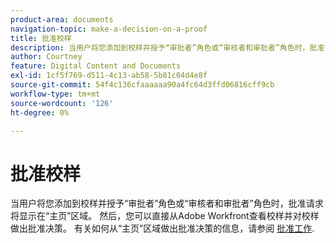 ```yaml
---
product-area: documents
navigation-topic: make-a-decision-on-a-proof
title: 批准校样
description: 当用户将您添加到校样并授予“审批者”角色或“审核者和审批者”角色时，批准请求将显示在“主页”区域。 然后，您可以直接从Adobe Workfront查看校样并对校样做出批准决策。 有关如何从主页区域做出批准决策的信息，请参阅批准工作。
author: Courtney
feature: Digital Content and Documents
exl-id: 1cf5f769-d511-4c13-ab58-5b81c04d4e8f
source-git-commit: 54f4c136cfaaaaaa90a4fc64d3ffd06816cff9cb
workflow-type: tm+mt
source-wordcount: '126'
ht-degree: 0%

---
```


# 批准校样

当用户将您添加到校样并授予“审批者”角色或“审核者和审批者”角色时，批准请求将显示在“主页”区域。 然后，您可以直接从Adobe Workfront查看校样并对校样做出批准决策。 有关如何从“主页”区域做出批准决策的信息，请参阅 [批准工作](../../../../review-and-approve-work/manage-approvals/approving-work.md).
